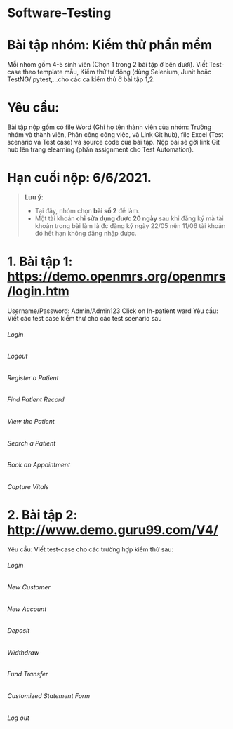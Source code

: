 # Software-Testing

# Bài tập nhóm: Kiểm thử phần mềm
Mỗi nhóm gồm 4-5 sinh viên (Chọn 1 trong 2 bài tập ở bên dưới).
 Viết Test-case theo template mẫu, Kiểm thử tự động (dùng Selenium, Junit hoặc TestNG/ pytest,…cho các ca kiểm thử ở bài tập 1,2.
 
# Yêu cầu:
Bài tập nộp gồm có file Word (Ghi họ tên thành viên của nhóm: Trưởng nhóm và thành viên, Phân công công việc, và Link Git hub), file Excel (Test scenario và Test case) và source code của bài tập.
Nộp bài sẽ gởi link Git hub lên trang elearning (phần assignment cho Test Automation).

# Hạn cuối nộp: 6/6/2021.

>  **Lưu ý**: 
>  * Tại đây, nhóm chọn **bài số 2** để làm.
>  * Một tài khoản **chỉ sửa dụng được 20 ngày** sau khi đăng ký mà tài khoản trong bài làm là đc đăng ký ngày 22/05 nên 11/06 tài 
  khoản đó hết hạn không đăng nhập được.

# 1.	Bài tập 1: https://demo.openmrs.org/openmrs/login.htm
Username/Password: Admin/Admin123
Click on In-patient ward
Yêu cầu: Viết các test case kiểm thử cho các test scenario sau 
###### Login
###### Logout
###### Register a Patient
###### Find Patient Record
###### View the Patient
###### Search a Patient
###### Book an Appointment
###### Capture Vitals

# 2.	Bài tập 2: http://www.demo.guru99.com/V4/
Yêu cầu: Viết test-case cho các trường hợp kiểm thử sau:
###### Login
###### New Customer
###### New Account
###### Deposit
###### Widthdraw
###### Fund Transfer
###### Customized Statement Form
###### Log out

